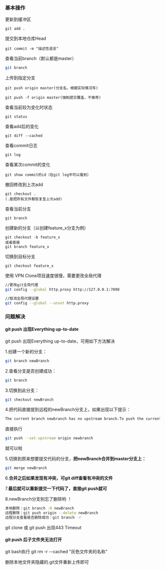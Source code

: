 ### 基本操作

更新到缓冲区

```
git add .
```

提交到本地仓库Head

```
git commit -m "描述性语言"
```

查看当前branch（默认都是master）

```bash
git branch 
```

上传到指定分支

```
git push origin master(分支名，根据实际情况写)

git push -f origin master(强制提交覆盖，不推荐)
```



查看当前较为变化时状态 

```
git status
```

查看add后的变化

```
git diff --cached
```

查看commit日志

```
git log
```

查看某次commit的变化

```
git show commit的id（在git log中可以看到）
```

撤回修改到上次add

```
git checkout .
(.是把所有文件都恢复至上次add)
```



查看当前分支

```
git branch
```

创建新的分支（以创建feature_x分支为例）

```
git checkout -b feature_x
或者直接
git branch feature_x
```

切换到目标分支

```
git checkout feature_x
```



使用 VPN Clone项目速度很慢，需要更改全局代理

```bash
//更改git全局代理
git config --global http.proxy http://127.0.0.1:7890

//取消全局代理设置
git config --global --unset http.proxy
```



### 问题解决

#### git push 出现Everything up-to-date

git push 出现Everything up-to-date，可用如下方法解决

1.创建一个新的分支：

```bash
git branch newBranch
```

2.查看分支是否创建成功：

```bash
git branch
```

3.切换到此分支：

```bash
git checkout newBranch
```

4.把代码直接提到远程的newBranch分支上，如果出现以下提示：

```bash
The current branch newbranch has no upstream branch.To push the current branch and set the remote as upstream, use...
```

直接执行

```bash
git push --set-upstream origin newbranch
```

就可以啦

5.切换到原来想要提交代码的分支，**把newBranch合并到master分支上：**

```bash
git merge newBranch
```

6.**合并之后如果发现有冲突，可git diff查看有冲突的文件**

7.**最后就可以重新提交一下代码了，直接git push就可**

8.newBranch分支别忘了删除哟 ！

```bash
本地删除：git branch -D newBranch
远程删除：git push origin --delete newBranch
远程分支查看是否删除成功：git branch -r
```



git clone 或 git push 出现443 Timeout



#### git push 后子文件夹无法打开

git bash执行 git rm -r --cached "灰色文件夹的名称"

删除本地文件夹隐藏的.git文件重新上传即可
